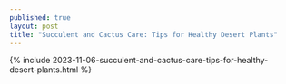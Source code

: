 ```yaml
---
published: true
layout: post
title: "Succulent and Cactus Care: Tips for Healthy Desert Plants"
---
```

{% include 2023-11-06-succulent-and-cactus-care-tips-for-healthy-desert-plants.html %}